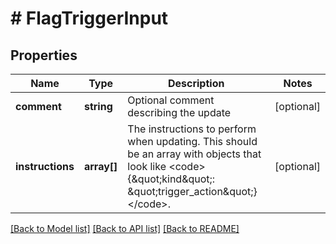 # # FlagTriggerInput

## Properties

Name | Type | Description | Notes
------------ | ------------- | ------------- | -------------
**comment** | **string** | Optional comment describing the update | [optional]
**instructions** | **array[]** | The instructions to perform when updating. This should be an array with objects that look like &lt;code&gt;{\&quot;kind\&quot;: \&quot;trigger_action\&quot;}&lt;/code&gt;. | [optional]

[[Back to Model list]](../../README.md#models) [[Back to API list]](../../README.md#endpoints) [[Back to README]](../../README.md)
